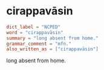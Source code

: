 # cirappavāsin

``` toml
dict_label = "NCPED"
word = "cirappavāsin"
summary = "long absent from home."
grammar_comment = "mfn."
also_written_as = ["cirappavāsin"]
```

long absent from home.

